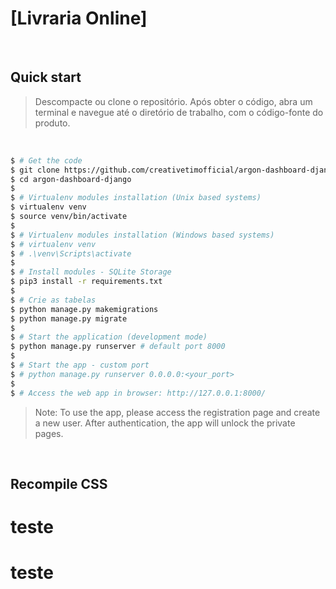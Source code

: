 # [Livraria Online]

<br/>

## Quick start

> Descompacte ou clone o repositório. Após obter o código, abra um terminal e navegue até o diretório de trabalho, com o código-fonte do produto.

<br />

```bash
$ # Get the code
$ git clone https://github.com/creativetimofficial/argon-dashboard-django.git
$ cd argon-dashboard-django
$
$ # Virtualenv modules installation (Unix based systems)
$ virtualenv venv
$ source venv/bin/activate
$
$ # Virtualenv modules installation (Windows based systems)
$ # virtualenv venv
$ # .\venv\Scripts\activate
$
$ # Install modules - SQLite Storage
$ pip3 install -r requirements.txt
$
$ # Crie as tabelas
$ python manage.py makemigrations
$ python manage.py migrate
$
$ # Start the application (development mode)
$ python manage.py runserver # default port 8000
$
$ # Start the app - custom port
$ # python manage.py runserver 0.0.0.0:<your_port>
$
$ # Access the web app in browser: http://127.0.0.1:8000/
```

> Note: To use the app, please access the registration page and create a new user. After authentication, the app will unlock the private pages.


<br />

## Recompile CSS

# teste
# teste

